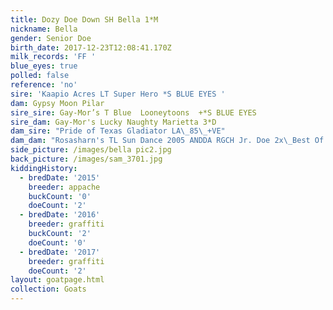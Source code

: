 ```yaml
---
title: Dozy Doe Down SH Bella 1*M
nickname: Bella
gender: Senior Doe
birth_date: 2017-12-23T12:08:41.170Z
milk_records: 'FF '
blue_eyes: true
polled: false
reference: 'no'
sire: 'Kaapio Acres LT Super Hero *S BLUE EYES '
dam: Gypsy Moon Pilar
sire_sire: Gay-Mor’s T Blue  Looneytoons  +*S BLUE EYES
sire_dam: Gay-Mor's Lucky Naughty Marietta 3*D
dam_sire: "Pride of Texas Gladiator LA\_85\_+VE"
dam_dam: "Rosasharn's TL Sun Dance 2005 ANDDA RGCH Jr. Doe 2x\_Best Of Breed Jr. Doe"
side_picture: /images/bella pic2.jpg
back_picture: /images/sam_3701.jpg
kiddingHistory:
  - bredDate: '2015'
    breeder: appache
    buckCount: '0'
    doeCount: '2'
  - bredDate: '2016'
    breeder: graffiti
    buckCount: '2'
    doeCount: '0'
  - bredDate: '2017'
    breeder: graffiti
    doeCount: '2'
layout: goatpage.html
collection: Goats
---
```


